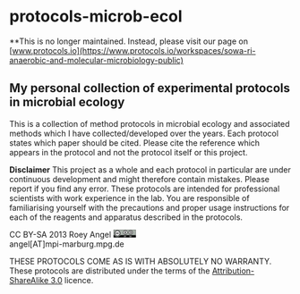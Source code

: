 # protocols-microb-ecol #

**This is no longer maintained. Instead, please visit our page on [www.protocols.io](https://www.protocols.io/workspaces/sowa-ri-anaerobic-and-molecular-microbiology-public)
## My personal collection of experimental protocols in microbial ecology ##
This is a collection of method protocols in microbial ecology and associated methods which I have collected/developed over the years. 
Each protocol states which paper should be cited. Please cite the reference which appears in the protocol and not the protocol itself or this project.

**Disclaimer**
This project as a whole and each protocol in particular are under continuous development and might therefore contain mistakes. Please report if you find any error. 
These protocols are intended for professional scientists with work experience in the lab. 
You are responsible of familiarising yourself with the precautions and proper usage instructions for each of the reagents and apparatus described in the protocols.


CC BY-SA 2013 Roey Angel ![Alt text](./cc-by-sa_s.png)  
angel[AT]mpi-marburg.mpg.de

THESE PROTOCOLS COME AS IS WITH ABSOLUTELY NO WARRANTY.
These protocols are distributed under the terms of the [Attribution-ShareAlike 3.0] licence.


[Attribution-ShareAlike 3.0]: http://bit.ly/ZiFSZM

